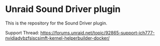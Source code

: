 # Unraid Sound Driver plugin

This is the repository for the Sound Driver plugin.

Support Thread: https://forums.unraid.net/topic/92865-support-ich777-nvidiadvbzfsiscsimft-kernel-helperbuilder-docker/
